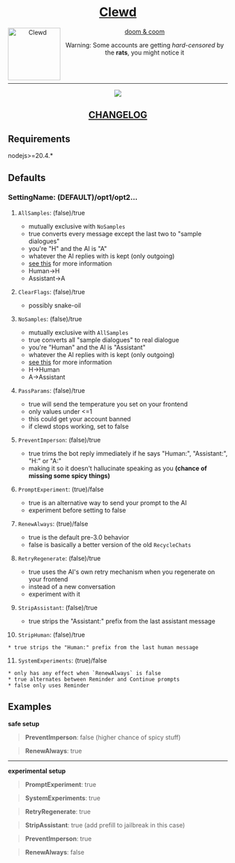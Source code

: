 <div align="center">
<a href="https://gitgud.io/ahsk/clewd/">
<h1>Clewd</h1>
  <img
    height="120"
    width="120"
    alt="Clewd"
    title="Clewd"
    src="https://gitgud.io/ahsk/clewd/-/raw/master/media/logo.png"
    align="left"
  />

doom & coom
</a>
<br>

Warning: Some accounts are getting _hard-censored_ by the **rats**, you might notice it

<br>
<br>
<hr>
<a href="https://gitgud.io/ahsk/clewd/-/archive/master/clewd-master.zip">
   <img src="https://gitgud.io/ahsk/clewd/-/raw/master/media/program.png">
</a>
<h2><a href="https://gitgud.io/ahsk/clewd/-/blob/master/CHANGELOG.md">CHANGELOG</a></h2>
</div>

## Requirements

nodejs>=20.4.*

## Defaults

### SettingName: (DEFAULT)/opt1/opt2...

 1. `AllSamples`: (false)/true
    * mutually exclusive with `NoSamples`
    * true converts every message except the last two to "sample dialogues"
    * you're "H" and the AI is "A"
    * whatever the AI replies with is kept (only outgoing)
    * [see this](https://docs.anthropic.com/claude/docs/prompt-troubleshooting-checklist#the-prompt-is-formatted-correctly) for more information
    - Human->H
    - Assistant->A

 2. `ClearFlags`: (false)/true
    * possibly snake-oil

 3. `NoSamples`: (false)/true
    * mutually exclusive with `AllSamples`
    * true converts all "sample dialogues" to real dialogue
    * you're "Human" and the AI is "Assistant"
    * whatever the AI replies with is kept (only outgoing)
    * [see this](https://docs.anthropic.com/claude/docs/prompt-troubleshooting-checklist#the-prompt-is-formatted-correctly) for more information
    - H->Human
    - A->Assistant

 4. `PassParams`: (false)/true
    * true will send the temperature you set on your frontend
    * only values under <=1
    * this could get your account banned
    * if clewd stops working, set to false

 5. `PreventImperson`: (false)/true
    * true trims the bot reply immediately if he says "Human:", "Assistant:", "H:" or "A:"
    * making it so it doesn't hallucinate speaking as you __(chance of missing some spicy things)__

 6. `PromptExperiment`: (true)/false
    * true is an alternative way to send your prompt to the AI
    * experiment before setting to false

 7. `RenewAlways`: (true)/false
    * true is the default pre-3.0 behavior
    * false is basically a better version of the old `RecycleChats`

 8. `RetryRegenerate`: (false)/true
    * true uses the AI's own retry mechanism when you regenerate on your frontend
    * instead of a new conversation
    * experiment with it

 9. `StripAssistant`: (false)/true
    * true strips the "Assistant:" prefix from the last assistant message

 10. `StripHuman`: (false)/true

    * true strips the "Human:" prefix from the last human message

 11. `SystemExperiments`: (true)/false

    * only has any effect when `RenewAlways` is false
    * true alternates between Reminder and Continue prompts
    * false only uses Reminder



## Examples

**safe setup**
> **PreventImperson**: false (higher chance of spicy stuff)

> **RenewAlways**: true

---

**experimental setup**
> **PromptExperiment**: true

> **SystemExperiments**: true

> **RetryRegenerate**: true

> **StripAssistant**: true (add prefill to jailbreak in this case)

> **PreventImperson**: true

> **RenewAlways**: false
